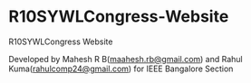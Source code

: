 # R10SYWLCongress-Website
R10SYWLCongress Website

Developed by Mahesh R B(maahesh.rb@gmail.com) and Rahul Kuma(rahulcomp24@gmail.com) for IEEE Bangalore Section
